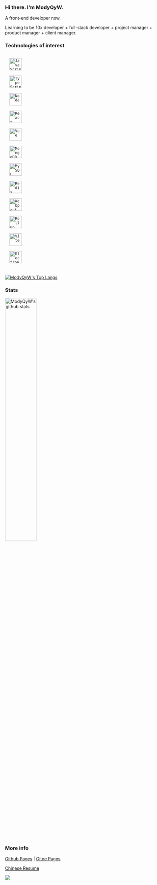 <!--
**ModyQyW/ModyQyW** is a ✨ _special_ ✨ repository because its `README.md` (this file) appears on your GitHub profile.

Here are some ideas to get you started:

- 🔭 I’m currently working on ...
- 🌱 I’m currently learning ...
- 👯 I’m looking to collaborate on ...
- 🤔 I’m looking for help with ...
- 💬 Ask me about ...
- 📫 How to reach me: ...
- 😄 Pronouns: ...
- ⚡ Fun fact: ...
-->

### Hi there. I'm ModyQyW.

A front-end developer now.

Learning to be 10x developer + full-stack developer + project manager + product manager + client manager.

### Technologies of interest

<code>
  <img
    height="40"
    src="https://seekicon.com/free-icon-download/javascript_3.svg"
    alt="JavaScript"
    title="JavaScript"
  />
</code>
<code>
  <img
    height="40"
    src="https://seekicon.com/free-icon-download/typescript_2.svg"
    alt="TypeScript"
    title="TypeScript"
  />
</code>
<code>
  <img
     height="40"
     src="https://seekicon.com/free-icon-download/nodejs-wordmark_1.svg"
     alt="Node"
     title="Node"
  />
</code>
<code>
  <img
    height="40"
    src="https://seekicon.com/free-icon-download/reactjs_1.svg"
    alt="React"
    title="React"
  />
</code>
<code>
  <img
    height="40"
    src="https://seekicon.com/free-icon-download/vue_2.svg"
    alt="Vue"
    title="Vue"
  />
</code>
<code>
  <img
    height="40"
    src="https://seekicon.com/free-icon-download/mongodb_2.svg"
    alt="MongoDB"
    title="MongoDB"
  />
</code>
<code>
  <img
    height="40"
    src="https://seekicon.com/free-icon-download/mysql_4.svg"
    alt="MySQL"
    title="MySQL"
  />
</code>
<code>
  <img
    height="40"
    src="https://seekicon.com/free-icon-download/redis_3.svg"
    alt="Redis"
    title="Redis"
  />
</code>
<code>
  <img
    height="40"
    src="https://seekicon.com/free-icon-download/webpack_2.svg"
    alt="Webpack"
    title="Webpack"
  />
</code>
<code>
  <img
    height="40"
    src="https://seekicon.com/free-icon-download/rollup_1.svg"
    alt="Rollup"
    title="Rollup"
  />
</code>
<code>
  <img
    height="40"
    src="https://vitejs.dev/logo.svg"
    alt="Vite"
    title="Vite"
  />
</code>
<code>
  <img
    height="40"
    src="https://seekicon.com/free-icon-download/electron_2.svg"
    alt="Electron"
    title="Electron"
  />
</code>
<br />
<br />
<a href="https://github.com/anuraghazra/github-readme-stats">
  <img
    align="center"
    alt="ModyQyW's Top Langs"
    title="ModyQyW's Top Langs"
    src="https://github-readme-stats.vercel.app/api/top-langs/?username=ModyQyW&hide=html"
  />
</a>

### Stats

<a href="https://github.com/anuraghazra/github-readme-stats">
  <img
    width="45%"
    align="center"
    alt="ModyQyW's github stats"
    title="ModyQyW's github stats"
    src="https://github-readme-stats.vercel.app/api?username=ModyQyW&count_private=true&show_icons=true"
  />
</a>

### More info

[Github Pages](https://modyqyw.github.io) | [Gitee Pages](https://modyqyw.gitee.io) 

[Chinese Resume](https://modyqyw.github.io/resume/)

![](https://visitor-badge.glitch.me/badge?page_id=ModyQyW.ModyQyW)
